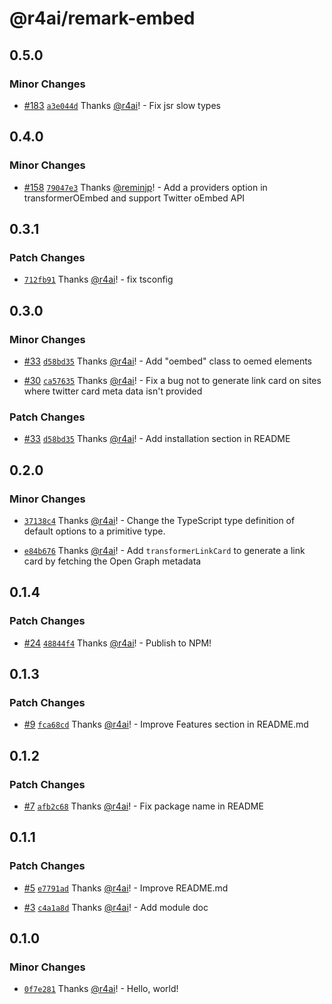 # @r4ai/remark-embed

## 0.5.0

### Minor Changes

- [#183](https://github.com/r4ai/remark-embed/pull/183) [`a3e044d`](https://github.com/r4ai/remark-embed/commit/a3e044d25f7a3793ae76c6042a8c3b2e040605eb) Thanks [@r4ai](https://github.com/r4ai)! - Fix jsr slow types

## 0.4.0

### Minor Changes

- [#158](https://github.com/r4ai/remark-embed/pull/158) [`79047e3`](https://github.com/r4ai/remark-embed/commit/79047e31930d37af54152438d2b434b186f77a03) Thanks [@reminjp](https://github.com/reminjp)! - Add a providers option in transformerOEmbed and support Twitter oEmbed API

## 0.3.1

### Patch Changes

- [`712fb91`](https://github.com/r4ai/remark-embed/commit/712fb91df99c07df5723863ab6be33f3c35448eb) Thanks [@r4ai](https://github.com/r4ai)! - fix tsconfig

## 0.3.0

### Minor Changes

- [#33](https://github.com/r4ai/remark-embed/pull/33) [`d58bd35`](https://github.com/r4ai/remark-embed/commit/d58bd35305024e8ce45559947708018502658f2f) Thanks [@r4ai](https://github.com/r4ai)! - Add "oembed" class to oemed elements

- [#30](https://github.com/r4ai/remark-embed/pull/30) [`ca57635`](https://github.com/r4ai/remark-embed/commit/ca576357accc5dc394fd1d07667247944900ef79) Thanks [@r4ai](https://github.com/r4ai)! - Fix a bug not to generate link card on sites where twitter card meta data isn't provided

### Patch Changes

- [#33](https://github.com/r4ai/remark-embed/pull/33) [`d58bd35`](https://github.com/r4ai/remark-embed/commit/d58bd35305024e8ce45559947708018502658f2f) Thanks [@r4ai](https://github.com/r4ai)! - Add installation section in README

## 0.2.0

### Minor Changes

- [`37138c4`](https://github.com/r4ai/remark-embed/commit/37138c4f3182822520c92922654bce5c33240b60) Thanks [@r4ai](https://github.com/r4ai)! - Change the TypeScript type definition of default options to a primitive type.

- [`e84b676`](https://github.com/r4ai/remark-embed/commit/e84b676485b6cb1dde9635dc2be4ef3182a5b732) Thanks [@r4ai](https://github.com/r4ai)! - Add `transformerLinkCard` to generate a link card by fetching the Open Graph metadata

## 0.1.4

### Patch Changes

- [#24](https://github.com/r4ai/remark-embed/pull/24) [`48844f4`](https://github.com/r4ai/remark-embed/commit/48844f4247ccaf921dd9c680c3d06bf01880660c) Thanks [@r4ai](https://github.com/r4ai)! - Publish to NPM!

## 0.1.3

### Patch Changes

- [#9](https://github.com/r4ai/remark-embed/pull/9) [`fca68cd`](https://github.com/r4ai/remark-embed/commit/fca68cd7abf866a46a978539686122490823f641) Thanks [@r4ai](https://github.com/r4ai)! - Improve Features section in README.md

## 0.1.2

### Patch Changes

- [#7](https://github.com/r4ai/remark-embed/pull/7) [`afb2c68`](https://github.com/r4ai/remark-embed/commit/afb2c688dbdd9290835626020227b5e2af6219b3) Thanks [@r4ai](https://github.com/r4ai)! - Fix package name in README

## 0.1.1

### Patch Changes

- [#5](https://github.com/r4ai/remark-embed/pull/5) [`e7791ad`](https://github.com/r4ai/remark-embed/commit/e7791add6216688ac191cc39b7b3535c2c4daf79) Thanks [@r4ai](https://github.com/r4ai)! - Improve README.md

- [#3](https://github.com/r4ai/remark-embed/pull/3) [`c4a1a8d`](https://github.com/r4ai/remark-embed/commit/c4a1a8da178ed7a6124b9a98581ca74b5c243aea) Thanks [@r4ai](https://github.com/r4ai)! - Add module doc

## 0.1.0

### Minor Changes

- [`0f7e281`](https://github.com/r4ai/remark-embed/commit/0f7e28159071fdab3f083a3bba5cc472a97731aa) Thanks [@r4ai](https://github.com/r4ai)! - Hello, world!
